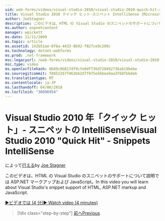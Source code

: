 ```yaml
---
uid: web-forms/videos/visual-studio-2010/visual-studio-2010-quick-hit-snippets-intellisense
title: Visual Studio 2010 クイック ヒット-スニペット IntelliSense |Microsoft ドキュメント
author: JoeStagner
description: このビデオは、HTML の Visual Studio のスニペットのサポートについて説明では ASP.NET マークアップおよび JavaScript。
ms.author: aspnetcontent
manager: wpickett
ms.date: 11/11/2009
ms.topic: article
ms.assetid: 142b51ae-0f6a-4433-8b92-f827ce9c209c
ms.technology: dotnet-webforms
ms.prod: .net-framework
msc.legacyurl: /web-forms/videos/visual-studio-2010/visual-studio-2010-quick-hit-snippets-intellisense
msc.type: video
ms.openlocfilehash: 0b89c0b817df9cfe0dff36d728492736ab19bebe
ms.sourcegitcommit: f8852267f463b62d7f975e56bea9aa3f68fbbdeb
ms.translationtype: MT
ms.contentlocale: ja-JP
ms.lasthandoff: 04/06/2018
ms.locfileid: "30896954"
---
```

<a name="visual-studio-2010-quick-hit---snippets-intellisense"></a><span data-ttu-id="dc39d-103">Visual Studio 2010 年「クイック ヒット」- スニペットの IntelliSense</span><span class="sxs-lookup"><span data-stu-id="dc39d-103">Visual Studio 2010 "Quick Hit" - Snippets IntelliSense</span></span>
====================
<span data-ttu-id="dc39d-104">によって[行える](https://github.com/JoeStagner)</span><span class="sxs-lookup"><span data-stu-id="dc39d-104">by [Joe Stagner](https://github.com/JoeStagner)</span></span>

<span data-ttu-id="dc39d-105">このビデオは、HTML の Visual Studio のスニペットのサポートについて説明では ASP.NET マークアップおよび JavaScript。</span><span class="sxs-lookup"><span data-stu-id="dc39d-105">In this video you will learn about Visual Studio's snippet support of HTML, ASP.NET markup and JavaScript.</span></span>

[<span data-ttu-id="dc39d-106">&#9654;ビデオでは (4 分)</span><span class="sxs-lookup"><span data-stu-id="dc39d-106">&#9654; Watch video (4 minutes)</span></span>](https://channel9.msdn.com/Blogs/ASP-NET-Site-Videos/visual-studio-2010-quick-hit-snippets-intellisense)

> [!div class="step-by-step"]
> [<span data-ttu-id="dc39d-107">前へ</span><span class="sxs-lookup"><span data-stu-id="dc39d-107">Previous</span></span>](visual-studio-2010-quick-hit-websites-instead-of-web-projects.md)
